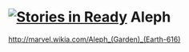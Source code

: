 [![Stories in Ready](https://badge.waffle.io/julianopontes/aleph.png?label=ready&title=Ready)](https://waffle.io/julianopontes/aleph)
Aleph
=====

http://marvel.wikia.com/Aleph_(Garden)_(Earth-616)

